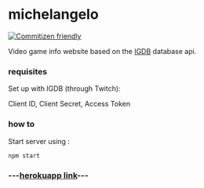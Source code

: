 # michelangelo

[![Commitizen friendly](https://img.shields.io/badge/commitizen-friendly-brightgreen.svg)](http://commitizen.github.io/cz-cli/)

Video game info website based on the
[IGDB](https://www.igdb.com/api) database api.

### requisites

Set up with IGDB (through Twitch):

Client ID, Client Secret, Access Token

### how to

Start server using :

```bash
npm start
```

### ---[herokuapp link](https://michelangelo-2-igdb.herokuapp.com/)---